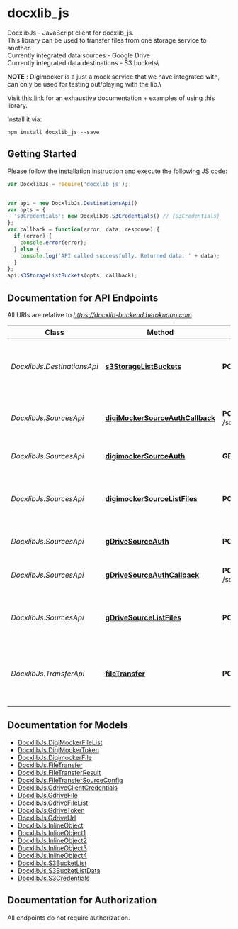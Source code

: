 # docxlib_js

DocxlibJs - JavaScript client for docxlib_js.\
This library can be used to transfer files from one storage service to another.\
Currently integrated data sources -
Google Drive
\
Currently integrated data destinations -
S3 buckets\

**NOTE** : Digimocker is a just a mock service that we have integrated with, can only be used for testing
out/playing with the lib.\

Visit [this link](https://github.com/Crio-Winter-of-Doing-2021/SLICE-T3/tree/main/slice_doc_library/javascript_lib/javascript_v1.0_prod) for an exhaustive documentation + examples of using this library.

Install it via:

```shell
npm install docxlib_js --save
```

## Getting Started

Please follow the installation instruction and execute the following JS code:

```javascript
var DocxlibJs = require('docxlib_js');


var api = new DocxlibJs.DestinationsApi()
var opts = {
  's3Credentials': new DocxlibJs.S3Credentials() // {S3Credentials} 
};
var callback = function(error, data, response) {
  if (error) {
    console.error(error);
  } else {
    console.log('API called successfully. Returned data: ' + data);
  }
};
api.s3StorageListBuckets(opts, callback);

```

## Documentation for API Endpoints

All URIs are relative to *https://docxlib-backend.herokuapp.com*

Class | Method | HTTP request | Description
------------ | ------------- | ------------- | -------------
*DocxlibJs.DestinationsApi* | [**s3StorageListBuckets**](docs/DestinationsApi.md#s3StorageListBuckets) | **POST** /destination/s3/listBuckets | List all s3 buckets associated with given aws credentials
*DocxlibJs.SourcesApi* | [**digiMockerSourceAuthCallback**](docs/SourcesApi.md#digiMockerSourceAuthCallback) | **POST** /source/digimocker/oauth2callback | Returns oauth token from digimocker login url
*DocxlibJs.SourcesApi* | [**digimockerSourceAuth**](docs/SourcesApi.md#digimockerSourceAuth) | **GET** /source/digimocker/auth | Get Digimocker Auth Url
*DocxlibJs.SourcesApi* | [**digimockerSourceListFiles**](docs/SourcesApi.md#digimockerSourceListFiles) | **POST** /source/digimocker/listFiles | Get list of all files in authenticated user&#39;s digimocker account
*DocxlibJs.SourcesApi* | [**gDriveSourceAuth**](docs/SourcesApi.md#gDriveSourceAuth) | **POST** /source/gdrive/auth | Get Google Drive Auth Url
*DocxlibJs.SourcesApi* | [**gDriveSourceAuthCallback**](docs/SourcesApi.md#gDriveSourceAuthCallback) | **POST** /source/gdrive/oauth2callback | Returns oauth token from google callback url
*DocxlibJs.SourcesApi* | [**gDriveSourceListFiles**](docs/SourcesApi.md#gDriveSourceListFiles) | **POST** /source/gdrive/listFiles | Get list of all files in authenticated user&#39;s google drive
*DocxlibJs.TransferApi* | [**fileTransfer**](docs/TransferApi.md#fileTransfer) | **POST** /docTransfer | Endpoint to transfer chosen file from a source to destination storage


## Documentation for Models

 - [DocxlibJs.DigiMockerFileList](docs/DigiMockerFileList.md)
 - [DocxlibJs.DigiMockerToken](docs/DigiMockerToken.md)
 - [DocxlibJs.DigimockerFile](docs/DigimockerFile.md)
 - [DocxlibJs.FileTransfer](docs/FileTransfer.md)
 - [DocxlibJs.FileTransferResult](docs/FileTransferResult.md)
 - [DocxlibJs.FileTransferSourceConfig](docs/FileTransferSourceConfig.md)
 - [DocxlibJs.GdriveClientCredentials](docs/GdriveClientCredentials.md)
 - [DocxlibJs.GdriveFile](docs/GdriveFile.md)
 - [DocxlibJs.GdriveFileList](docs/GdriveFileList.md)
 - [DocxlibJs.GdriveToken](docs/GdriveToken.md)
 - [DocxlibJs.GdriveUrl](docs/GdriveUrl.md)
 - [DocxlibJs.InlineObject](docs/InlineObject.md)
 - [DocxlibJs.InlineObject1](docs/InlineObject1.md)
 - [DocxlibJs.InlineObject2](docs/InlineObject2.md)
 - [DocxlibJs.InlineObject3](docs/InlineObject3.md)
 - [DocxlibJs.InlineObject4](docs/InlineObject4.md)
 - [DocxlibJs.S3BucketList](docs/S3BucketList.md)
 - [DocxlibJs.S3BucketListData](docs/S3BucketListData.md)
 - [DocxlibJs.S3Credentials](docs/S3Credentials.md)


## Documentation for Authorization

All endpoints do not require authorization.
